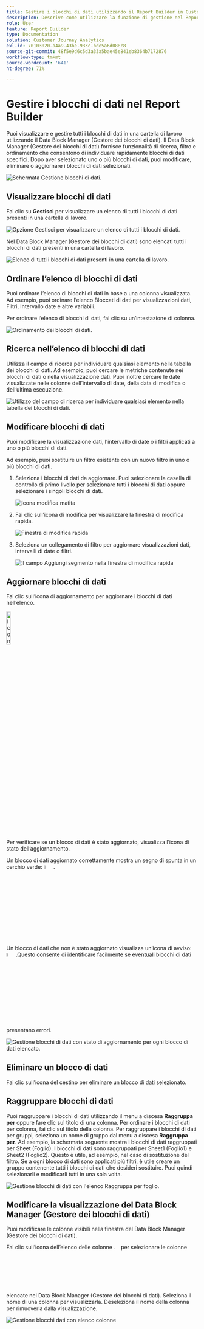 ```yaml
---
title: Gestire i blocchi di dati utilizzando il Report Builder in Customer Journey Analytics
description: Descrive come utilizzare la funzione di gestione nel Report Builder
role: User
feature: Report Builder
type: Documentation
solution: Customer Journey Analytics
exl-id: 70103020-a4a9-43be-933c-bde5a6d088c8
source-git-commit: 48f5e9d6c5d3a33a5bae45e841eb8364b7172876
workflow-type: tm+mt
source-wordcount: '641'
ht-degree: 71%

---
```


# Gestire i blocchi di dati nel Report Builder

Puoi visualizzare e gestire tutti i blocchi di dati in una cartella di lavoro utilizzando il Data Block Manager (Gestore dei blocchi di dati). Il Data Block Manager (Gestore dei blocchi di dati) fornisce funzionalità di ricerca, filtro e ordinamento che consentono di individuare rapidamente blocchi di dati specifici. Dopo aver selezionato uno o più blocchi di dati, puoi modificare, eliminare o aggiornare i blocchi di dati selezionati.

![Schermata Gestione blocchi di dati.](./assets/image52.png)

## Visualizzare blocchi di dati

Fai clic su **Gestisci** per visualizzare un elenco di tutti i blocchi di dati presenti in una cartella di lavoro.


![Opzione Gestisci per visualizzare un elenco di tutti i blocchi di dati.](./assets/image53.png)

Nel Data Block Manager (Gestore dei blocchi di dati) sono elencati tutti i blocchi di dati presenti in una cartella di lavoro. 

![Elenco di tutti i blocchi di dati presenti in una cartella di lavoro.](./assets/image52.png)

## Ordinare l’elenco di blocchi di dati

Puoi ordinare l’elenco di blocchi di dati in base a una colonna visualizzata. Ad esempio, puoi ordinare l’elenco Bloccati di dati per visualizzazioni dati, Filtri, Intervallo date e altre variabili.

Per ordinare l’elenco di blocchi di dati, fai clic su un’intestazione di colonna.

![Ordinamento dei blocchi di dati.](./assets/image54.png)

## Ricerca nell’elenco di blocchi di dati

Utilizza il campo di ricerca per individuare qualsiasi elemento nella tabella dei blocchi di dati. Ad esempio, puoi cercare le metriche contenute nei blocchi di dati o nella visualizzazione dati. Puoi inoltre cercare le date visualizzate nelle colonne dell’intervallo di date, della data di modifica o dell’ultima esecuzione.

![Utilizzo del campo di ricerca per individuare qualsiasi elemento nella tabella dei blocchi di dati.](./assets/image55.png)

## Modificare blocchi di dati

Puoi modificare la visualizzazione dati, l’intervallo di date o i filtri applicati a uno o più blocchi di dati.

Ad esempio, puoi sostituire un filtro esistente con un nuovo filtro in uno o più blocchi di dati.

1. Seleziona i blocchi di dati da aggiornare. Puoi selezionare la casella di controllo di primo livello per selezionare tutti i blocchi di dati oppure selezionare i singoli blocchi di dati.

   ![Icona modifica matita](./assets/image56.png)

1. Fai clic sull’icona di modifica per visualizzare la finestra di modifica rapida.

   ![Finestra di modifica rapida](./assets/image58.png)

1. Seleziona un collegamento di filtro per aggiornare visualizzazioni dati, intervalli di date o filtri.

   ![Il campo Aggiungi segmento nella finestra di modifica rapida](./assets/image59.png)

## Aggiornare blocchi di dati

Fai clic sull’icona di aggiornamento per aggiornare i blocchi di dati nell’elenco.

<img src="./assets/refresh-icon.png" width="15%" alt="Icona Aggiorna"/>

Per verificare se un blocco di dati è stato aggiornato, visualizza l’icona di stato dell’aggiornamento.

Un blocco di dati aggiornato correttamente mostra un segno di spunta in un cerchio verde: <img src="./assets/refresh-success.png" width="5%" alt="Cerchio verde con icona segno di spunta"/>.

Un blocco di dati che non è stato aggiornato visualizza un’icona di avviso: <img src="./assets/refresh-failure.png" width="5%" alt="Triangolo rosso con icona punto esclamativo"/>.Questo consente di identificare facilmente se eventuali blocchi di dati presentano errori.


![Gestione blocchi di dati con stato di aggiornamento per ogni blocco di dati elencato.](./assets/image512.png)

## Eliminare un blocco di dati

Fai clic sull’icona del cestino per eliminare un blocco di dati selezionato.

## Raggruppare blocchi di dati

Puoi raggruppare i blocchi di dati utilizzando il menu a discesa **Raggruppa per** oppure fare clic sul titolo di una colonna. Per ordinare i blocchi di dati per colonna, fai clic sul titolo della colonna. Per raggruppare i blocchi di dati per gruppi, seleziona un nome di gruppo dal menu a discesa **Raggruppa per**. Ad esempio, la schermata seguente mostra i blocchi di dati raggruppati per Sheet (Foglio). I blocchi di dati sono raggruppati per Sheet1 (Foglio1) e Sheet2 (Foglio2). Questo è utile, ad esempio, nel caso di sostituzione del filtro. Se a ogni blocco di dati sono applicati più filtri, è utile creare un gruppo contenente tutti i blocchi di dati che desideri sostituire. Puoi quindi selezionarli e modificarli tutti in una sola volta.

![Gestione blocchi di dati con l&#39;elenco Raggruppa per foglio.](./assets/group-data-blocks.png)

## Modificare la visualizzazione del Data Block Manager (Gestore dei blocchi di dati)

Puoi modificare le colonne visibili nella finestra del Data Block Manager (Gestore dei blocchi di dati).


Fai clic sull’icona dell’elenco delle colonne <img src="./assets/image515.png" width="3%" alt="Icona elenco colonne"/> per selezionare le colonne elencate nel Data Block Manager (Gestore dei blocchi di dati). Seleziona il nome di una colonna per visualizzarla. Deseleziona il nome della colonna per rimuoverla dalla visualizzazione.

![Gestione blocchi dati con elenco colonne](./assets/image516.png)
